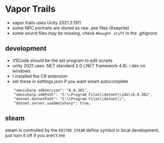 # Vapor Trails

- vapor trails uses Unity 2021.3.15f1
- some NPC portraits are stored as raw .ase files (Aseprite)
- some sound files may be missing, check `#bought stuff` in the .gitignore


## development
- VSCode should be the set program to edit scripts
- unity 2021 uses .NET standard 2.0 (.NET framework 4.8). i dev on windows
- I installed the C# extension
- set these in settings.json if you want smart autocomplete
```
    "omnisharp.sdkVersion": "6.0.301",
    "omnisharp.sdkPath": "C:\\Program Files\\dotnet\\sdk\\6.0.301",
    "dotnet.dotnetPath": "C:\\Program Files\\dotnet\\",
    "dotnet.server.useOmnisharp": true,
```

## steam
steam is controlled by the `EDITOR_STEAM` define symbol in local development, just turn it off if you aren't me
